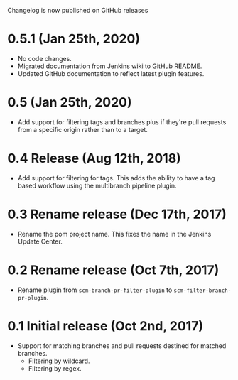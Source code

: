 Changelog is now published on GitHub releases

# 0.5.1 (Jan 25th, 2020)

- No code changes.
- Migrated documentation from Jenkins wiki to GitHub README.
- Updated GitHub documentation to reflect latest plugin features.

# 0.5 (Jan 25th, 2020)

- Add support for filtering tags and branches plus if they're pull requests from
  a specific origin rather than to a target.

# 0.4 Release (Aug 12th, 2018)

- Add support for filtering for tags.  This adds the ability to have a tag based
  workflow using the multibranch pipeline plugin.

# 0.3 Rename release (Dec 17th, 2017)

- Rename the pom project name.  This fixes the name in the Jenkins Update
  Center.

# 0.2 Rename release (Oct 7th, 2017)

- Rename plugin from `scm-branch-pr-filter-plugin` to
  `scm-filter-branch-pr-plugin`.

# 0.1 Initial release (Oct 2nd, 2017)

- Support for matching branches and pull requests destined for matched branches.
  - Filtering by wildcard.
  - Filtering by regex.
